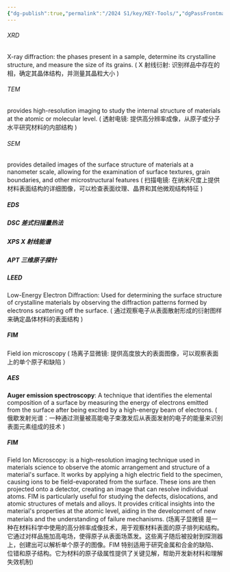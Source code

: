 ```yaml
---
{"dg-publish":true,"permalink":"/2024 S1/key/KEY-Tools/","dgPassFrontmatter":true}
---
```



###### XRD 
X-ray diffraction: the phases present in a sample, determine its crystalline structure, and measure the size of its grains. 
( X 射线衍射: 识别样品中存在的相，确定其晶体结构，并测量其晶粒大小 )
###### TEM 
provides high-resolution imaging to study the internal structure of materials at the atomic or molecular level. 
( 透射电镜: 提供高分辨率成像，从原子或分子水平研究材料的内部结构 )
###### SEM 
provides detailed images of the surface structure of materials at a nanometer scale, allowing for the examination of surface textures, grain boundaries, and other microstructural features
( 扫描电镜: 在纳米尺度上提供材料表面结构的详细图像，可以检查表面纹理、晶界和其他微观结构特征 )
##### EDS

##### DSC 差式扫描量热法
##### XPS X 射线能谱
##### APT 三维原子探针
##### LEED
Low-Energy Electron Diffraction: Used for determining the surface structure of crystalline materials by observing the diffraction patterns formed by electrons scattering off the surface.
( 通过观察电子从表面散射形成的衍射图样来确定晶体材料的表面结构 )
##### FIM
Field ion microscopy
( 场离子显微镜: 提供高度放大的表面图像，可以观察表面上的单个原子和缺陷 ）
##### AES
**Auger emission spectroscopy**: A technique that identifies the elemental composition of a surface by measuring the energy of electrons emitted from the surface after being excited by a high-energy beam of electrons.
( 俄歇发射光谱：一种通过测量被高能电子束激发后从表面发射的电子的能量来识别表面元素组成的技术 )

 ##### FIM
 Field Ion Microscopy: is a high-resolution imaging technique used in materials science to observe the atomic arrangement and structure of a material's surface. It works by applying a high electric field to the specimen, causing ions to be field-evaporated from the surface. These ions are then projected onto a detector, creating an image that can resolve individual atoms. FIM is particularly useful for studying the defects, dislocations, and atomic structures of metals and alloys. It provides critical insights into the material's properties at the atomic level, aiding in the development of new materials and the understanding of failure mechanisms.
 (场离子显微镜 是一种在材料科学中使用的高分辨率成像技术，用于观察材料表面的原子排列和结构。它通过对样品施加高电场，使得原子从表面场蒸发。这些离子随后被投射到探测器上，创建出可以解析单个原子的图像。FIM 特别适用于研究金属和合金的缺陷、位错和原子结构。它为材料的原子级属性提供了关键见解，帮助开发新材料和理解失效机制)
 
 